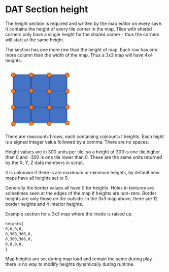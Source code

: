 # DAT Section height
The height section is required and written by the map editor on every save. It contains the height of every tile corner in the map. Tiles with shared corners only have a single height for the shared corner - thus the corners will start at the same height.

The section has one more row than the height of map. Each row has one more column than the width of the map. Thus a 3x3 map will have 4x4 heights.

![Example 3x3 map heights](../_media/MMHeightPointsTrans.png "Example 3x3 map heights")

There are rowcount+1 rows, each containing colcount+1 heights. Each hight is a signed integer value followed by a comma. There are no spaces.

Height values are in 300 units per tile, so a height of 300 is one tile higher than 0 and -300 is one tile lower than 0. These are the same units returned by the X, Y, Z data members in script.

It is unknown if there is are maximum or minimum heights, by default new maps have all heights set to 0.

Generally the border values all have 0 for heights. Holes in textures are sometimes seen at the edges of the map if heights are non-zero. Border heights are only those on the outside. In the 3x3 map above, there are 12 border heights and 4 interior heights.

Example section for a 3x3 map where the inside is raised up.

```mms
heights{
0,0,0,0,
0,300,300,0,
0,300,300,0,
0,0,0,0,
}
```

Map heights are set during map load and remain the same during play - there is no way to modify heights dynamically during runtime.
